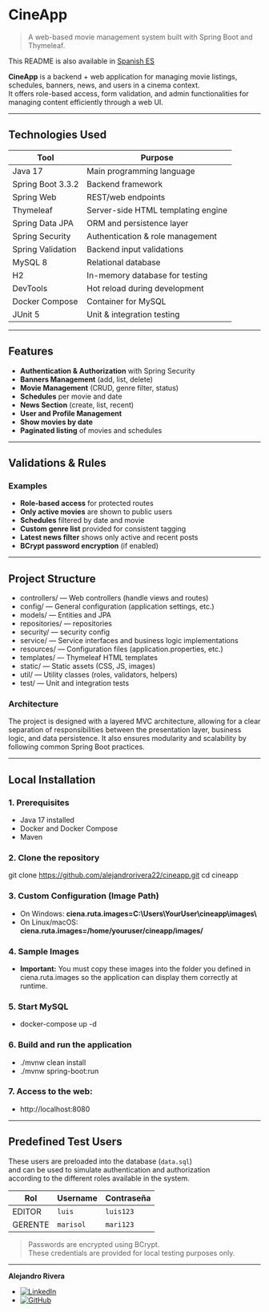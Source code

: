 # CineApp

> A web-based movie management system built with Spring Boot and Thymeleaf.

This README is also available in [Spanish ES](./README.es.md)

**CineApp** is a backend + web application for managing movie listings,
schedules, banners, news, and users in a cinema context.  
It offers role-based access, form validation, and admin functionalities
for managing content efficiently through a web UI.

---

## Technologies Used

| Tool              | Purpose                            |
|-------------------|------------------------------------|
| Java 17           | Main programming language          |
| Spring Boot 3.3.2 | Backend framework                  |
| Spring Web        | REST/web endpoints                 |
| Thymeleaf         | Server-side HTML templating engine |
| Spring Data JPA   | ORM and persistence layer          |
| Spring Security   | Authentication & role management   |
| Spring Validation | Backend input validations          |
| MySQL 8           | Relational database                |
| H2                | In-memory database for testing     |
| DevTools          | Hot reload during development      |
| Docker Compose    | Container for MySQL                |
| JUnit 5           | Unit & integration testing         |

---

##  Features

- **Authentication & Authorization** with Spring Security
-  **Banners Management** (add, list, delete)
-  **Movie Management** (CRUD, genre filter, status)
-  **Schedules** per movie and date
-  **News Section** (create, list, recent)
-  **User and Profile Management**
-  **Show movies by date**
-  **Paginated listing** of movies and schedules

---

##  Validations & Rules
### Examples

-  **Role-based access** for protected routes
-  **Only active movies** are shown to public users
-  **Schedules** filtered by date and movie
-  **Custom genre list** provided for consistent tagging
-  **Latest news filter** shows only active and recent posts
-  **BCrypt password encryption** (if enabled)

---

## Project Structure

- controllers/     — Web controllers (handle views and routes)
- config/          — General configuration (application settings, etc.)
- models/          — Entities and JPA 
- repositories/    — repositories
- security/        — security config
- service/         — Service interfaces and business logic implementations
- resources/       — Configuration files (application.properties, etc.)
- templates/       — Thymeleaf HTML templates
- static/          — Static assets (CSS, JS, images)
- util/            — Utility classes (roles, validators, helpers)
- test/            — Unit and integration tests

### Architecture
The project is designed with a layered MVC architecture, allowing for a
clear separation of responsibilities between the presentation layer,
business logic, and data persistence. It also ensures modularity and
scalability by following common Spring Boot practices.

---
##  Local Installation

### 1. Prerequisites

- Java 17 installed
- Docker and Docker Compose
- Maven

### 2. Clone the repository
git clone https://github.com/alejandrorivera22/cineapp.git
cd cineapp

### 3. Custom Configuration (Image Path)
- On Windows:
  **ciena.ruta.images=C:\\Users\\YourUser\\cineapp\\images\\**
- On Linux/macOS:
  **ciena.ruta.images=/home/youruser/cineapp/images/**

### 4. Sample Images
- **Important:** You must copy these images into the folder you defined in ciena.ruta.images
  so the application can display them correctly at runtime.

### 5. Start MySQL
- docker-compose up -d

### 6. Build and run the application
- ./mvnw clean install
- ./mvnw spring-boot:run

### 7. Access to the web:
- http://localhost:8080

---

## Predefined Test Users

These users are preloaded into the database (`data.sql`)  
and can be used to simulate authentication and authorization  
according to the different roles available in the system.

| Rol      | Username       | Contraseña |
|----------|----------------|------------|
| EDITOR    | `luis`         | `luis123`  |
| GERENTE   | `marisol `     | `mari123`  |

> Passwords are encrypted using BCrypt.  
> These credentials are provided for local testing purposes only.

---
**Alejandro Rivera**
- [![LinkedIn](https://img.shields.io/badge/LinkedIn-Connect-blue?logo=linkedin)](https://www.linkedin.com/in/alejandro-rivera-verdayes-443895375/)
- [![GitHub](https://img.shields.io/badge/GitHub-000?style=for-the-badge&logo=github&logoColor=white)](https://github.com/alejandrorivera22)
